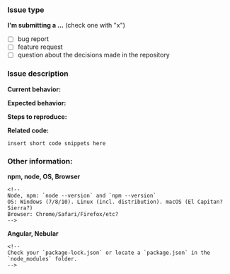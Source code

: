 <!--
ATTENTION! WE WILL HAVE TO CLOSE THIS ISSUE if you don't provide the needed information.
Please read https://github.com/todaycode/ngx-admin/blob/master/CONTRIBUTING.md before opening an issue.
-->

### Issue type

**I'm submitting a ...**  (check one with "x")

* [ ] bug report
* [ ] feature request
* [ ] question about the decisions made in the repository

### Issue description

**Current behavior:**
<!-- Describe how the bug manifests. -->

**Expected behavior:**
<!-- Describe what the behavior would be without the bug. -->

**Steps to reproduce:**
<!--  Please explain the steps required to duplicate the issue, especially if you are able to provide a sample application. -->

**Related code:**
<!-- 
If you are able to illustrate the bug or feature request with an example, please provide a sample application via one of the following means:

A sample application via GitHub

StackBlitz (https://stackblitz.com)

Plunker (http://plnkr.co/edit/cpeRJs?p=preview)

-->

```
insert short code snippets here
```

### Other information:

**npm, node, OS, Browser**
```
<!--
Node, npm: `node --version` and `npm --version`
OS: Windows (7/8/10). Linux (incl. distribution). macOS (El Capitan? Sierra?)
Browser: Chrome/Safari/Firefox/etc?
-->
```

**Angular, Nebular**
```
<!--
Check your `package-lock.json` or locate a `package.json` in the `node_modules` folder.
-->
```
